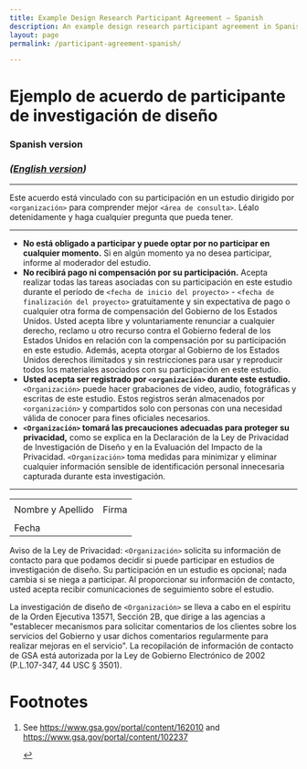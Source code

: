 ```yaml
---
title: Example Design Research Participant Agreement — Spanish
description: An example design research participant agreement in Spanish
layout: page
permalink: /participant-agreement-spanish/

---
```


# Ejemplo de acuerdo de participante de investigación de diseño
### Spanish version

### _([English version]({{site.baseurl}}/participant-agreement/))_

---

Este acuerdo está vinculado con su participación en un estudio dirigido por `<organización>` para comprender mejor `<área de consulta>`. Léalo detenidamente y haga cualquier pregunta que pueda tener.

---

- **No está obligado a participar y puede optar por no participar en cualquier momento.** Si en algún momento ya no desea participar, informe al moderador del estudio.
- **No recibirá pago ni compensación por su participación.** Acepta realizar todas las tareas asociadas con su participación en este estudio durante el período de `<fecha de inicio del proyecto>` - `<fecha de finalización del proyecto>` gratuitamente y sin expectativa de pago o cualquier otra forma de compensación del Gobierno de los Estados Unidos. Usted acepta libre y voluntariamente renunciar a cualquier derecho, reclamo u otro recurso contra el Gobierno federal de los Estados Unidos en relación con la compensación por su participación en este estudio. Además, acepta otorgar al Gobierno de los Estados Unidos derechos ilimitados y sin restricciones para usar y reproducir todos los materiales asociados con su participación en este estudio.
- **Usted acepta ser registrado por `<organización>` durante este estudio.** `<Organización>` puede hacer grabaciones de video, audio, fotográficas y escritas de este estudio. Estos registros serán almacenados por `<organización>` y compartidos solo con personas con una necesidad válida de conocer para fines oficiales necesarios.
- **`<Organización>` tomará las precauciones adecuadas para proteger su privacidad,** como se explica en la Declaración de la Ley de Privacidad de Investigación de Diseño y en la Evaluación del Impacto de la Privacidad. `<Organización>` toma medidas para minimizar y eliminar cualquier información sensible de identificación personal innecesaria capturada durante esta investigación.

---

<table class="signature-block">
  <tr>
    <td>
    </td>
    <td>
    </td>
  </tr>
  <tr>
    <td class="label">
      Nombre y Apellido
    </td>
    <td class="label">
      Firma
    </td>
  </tr>
  <tr>
    <td>
    </td>
    <td>
    </td>
  </tr>
  <tr>
    <td class="label">Fecha</td>
    <td>&nbsp;</td>
  </tr>
</table>

Aviso de la Ley de Privacidad: `<Organización>` solicita su información de contacto para que podamos decidir si puede participar en estudios de investigación de diseño. Su participación en un estudio es opcional; nada cambia si se niega a participar. Al proporcionar su información de contacto, usted acepta recibir comunicaciones de seguimiento sobre el estudio.  

La investigación de diseño de `<Organización>` se lleva a cabo en el espíritu de la Orden Ejecutiva 13571, Sección 2B, que dirige a las agencias a "establecer mecanismos para solicitar comentarios de los clientes sobre los servicios del Gobierno y usar dichos comentarios regularmente para realizar mejoras en el servicio". La recopilación de información de contacto de GSA está autorizada por la Ley de Gobierno Electrónico de 2002 (P.L.107-347, 44 USC § 3501).



<footer>
  <h1 id="footnote-label">Footnotes</h1>
  <ol>
    <li id="footnote-pia">
      <p>See <a href="https://www.gsa.gov/portal/content/162010">https://www.gsa.gov/portal/content/162010</a> and <a href="https://www.gsa.gov/portal/content/102237">https://www.gsa.gov/portal/content/102237</a></p>
      <a href="#footnote-pia-ref" aria-label="Back to content">↩</a>
    </li>
  </ol>
</footer>
